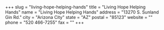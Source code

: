 +++
slug = "living-hope-helping-hands"
title = "Living Hope Helping Hands"
name = "Living Hope Helping Hands"
address = "13270 S. Sunland Gin Rd."
city = "Arizona City"
state = "AZ"
postal = "85123"
website = ""
phone = "520 466-7255"
fax = ""
+++
